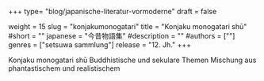 +++
type= "blog/japanische-literatur-vormoderne"
draft = false

weight = 15
slug = "konjakumonogatari"
title = "Konjaku monogatari shū"
#short = ""
japanese = "今昔物語集"
#description = ""
#authors = [""]
genres = ["setsuwa sammlung"]
release = "12. Jh."
+++


Konjaku monogatari shū
Buddhistische und sekulare Themen
Mischung aus phantastischem und realistischem

